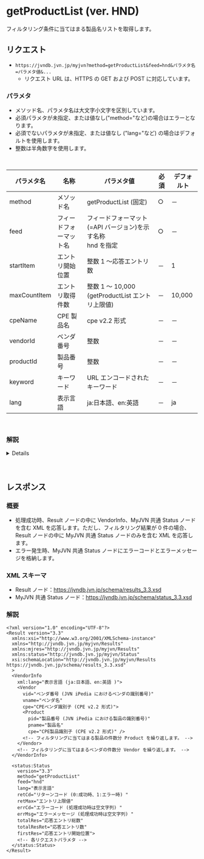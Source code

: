 # getProductList (ver. HND)

フィルタリング条件に当てはまる製品名リストを取得します。

## リクエスト

- `https://jvndb.jvn.jp/myjvn?method=getProductList&feed=hnd&パラメタ名=パラメタ値&...`
  - リクエスト URL は、HTTPS の GET および POST に対応しています。

### パラメタ

- メソッド名、パラメタ名は大文字小文字を区別しています。
- 必須パラメタが未指定、または値なし("method="など)の場合はエラーとなります。
- 必須でないパラメタが未指定、または値なし ("lang="など) の場合はデフォルトを使用します。
- 整数は半角数字を使用します。

 <br>

| パラメタ名   | 名称                   | パラメタ値                                                      | 必須 | デフォルト |
| ------------ | ---------------------- | --------------------------------------------------------------- | ---- | ---------- |
| method       | メソッド名             | getProductList (固定)                                           | ○    | －         |
| feed         | フィードフォーマット名 | フィードフォーマット(=API バージョン)を示す名称 <br> hnd を指定 | ○    | －         |
| startItem    | エントリ開始位置       | 整数 1 ～応答エントリ数                                         | －   | 1          |
| maxCountItem | エントリ取得件数       | 整数 1 ～ 10,000 (getProductList エントリ上限値)                | －   | 10,000     |
| cpeName      | CPE 製品名             | cpe v2.2 形式                                                   | －   | －         |
| vendorId     | ベンダ番号             | 整数                                                            | －   | －         |
| productId    | 製品番号               | 整数                                                            | －   | －         |
| keyword      | キーワード             | URL エンコードされたキーワード                                  | －   | －         |
| lang         | 表示言語               | ja:日本語、en:英語                                              | －   | ja         |

<br>

### 解説

<details>

#### デフォルト

該当パラメタに指定がない場合(パラメタ自体もしくはパラメタ値が未指定の場合)に MyJVN API 側で自動的に設定する値です。

<br>

#### startItem , maxCountItem

エントリ開始位置とエントリ取得件数を指定します。

- \[例\] 1 件目から 50 件分のベンダ名を取得したい場合  
   `https://jvndb.jvn.jp/myjvn?method=getProductList&feed=hnd&startItem=1&maxCountItem=50`

<br>

#### cpeName

CPE 製品名を指定します。

- cpe:/{part}:{vendor}:{product}  
  {part}フィールド ... \[ h \| o \| a \| \* \]  
  {vendor}:{product}フィールド ... CPE 製品名
- いずれか 1 つのみ指定可 \[ cpeName \| vendorId \| productId \]
- ワイルドカード "\*" 指定可、アスキー文字、大文字／小文字区別なし
- 複数指定時は "+" で連結
- URL エンコードされたエスケープシーケンス
- \[例\] Apache HTTPD の場合  
   `https://jvndb.jvn.jp/myjvn?method=getProductList&feed=hnd&cpeName=cpe:/a: apache:http_server`
- \[例\] Apache 製品の場合  
   `https://jvndb.jvn.jp/myjvn?method=getProductList&feed=hnd&cpeName=cpe:/a:apache:*`
- \[例\] Apache HTTPD と Microsoft .Net の場合  
   `https://jvndb.jvn.jp/myjvn?method=getProductList&feed=hnd&cpeName=cpe:/a: apache:http_server+cpe:/a:microsoft:.net`
- \[例\] cpe:/a:apache:xerces-c%252B%252B の場合  
   `https://jvndb.jvn.jp/myjvn?method=getProductList&feed=hnd&cpeName=cpe:/a:apache:xerces-c%252B%252B`

<br>

#### vendorId

ベンダ番号を指定します。

- いずれか 1 つのみ指定可 \[ cpeName \| vendorId \| productId \]
- 複数指定時は "+" で連結
- \[例\] vendorId=100 の場合  
   `https://jvndb.jvn.jp/myjvn?method=getProductList&feed=hnd&vendorId=100`

<br>

#### productId

製品番号を指定します。

- いずれか 1 つのみ指定可 \[ cpeName \| vendorId \| productId \]
- 複数指定時は "+" で連結
- \[例\] productId=10000 の場合  
   `https://jvndb.jvn.jp/myjvn?method=getProductList&feed=hnd&productId=10000`

<br>

#### keyword

製品名の部分一致によりフィルタリングします。

- ワイルドカード "\*" 指定不可 ("\*"を指定した場合、"\*"を含む項目をフィルタリング)
- 大文字／小文字区別なし
- charset=UTF-8

</details>
<br>
<br>

## レスポンス

### 概要

- 処理成功時、Result ノードの中に VendorInfo、MyJVN 共通 Status ノードを含む XML を応答します。ただし、フィルタリング結果が 0 件の場合、Result ノードの中に MyJVN 共通 Status ノードのみを含む XML を応答します。
- エラー発生時、MyJVN 共通 Status ノードにエラーコードとエラーメッセージを格納します。

### XML スキーマ

- Result ノード：https://jvndb.jvn.jp/schema/results_3.3.xsd
- MyJVN 共通 Status ノード：https://jvndb.jvn.jp/schema/status_3.3.xsd

### 解説

```
<?xml version="1.0" encoding="UTF-8"?>
<Result version="3.3"
  xmlns:xsi="http://www.w3.org/2001/XMLSchema-instance"
  xmlns="http://jvndb.jvn.jp/myjvn/Results"
  xmlns:mjres="http://jvndb.jvn.jp/myjvn/Results"
  xmlns:status="http://jvndb.jvn.jp/myjvn/Status"
  xsi:schemaLocation="http://jvndb.jvn.jp/myjvn/Results https://jvndb.jvn.jp/schema/results_3.3.xsd"
  >
  <VendorInfo
    xml:lang="表示言語 (ja:日本語、en:英語 )">
    <Vendor
      vid="ベンダ番号 (JVN iPedia におけるベンダの識別番号)"
      vname="ベンダ名"
      cpe="CPEベンダ識別子 (CPE v2.2 形式)">
      <Product
        pid="製品番号 (JVN iPedia における製品の識別番号)"
        pname="製品名"
        cpe="CPE製品識別子 (CPE v2.2 形式)" />
      <!-- フィルタリングに当てはまる製品の件数分 Product を繰り返します。 -->
    </Vendor>
    <!-- フィルタリングに当てはまるベンダの件数分 Vendor を繰り返します。 -->
  </VendorInfo>

  <status:Status
    version="3.3"
    method="getProductList"
    feed="hnd"
    lang="表示言語"
    retCd="リターンコード (0:成功時、1:エラー時) "
    retMax="エントリ上限値"
    errCd="エラーコード (処理成功時は空文字列) "
    errMsg="エラーメッセージ (処理成功時は空文字列) "
    totalRes="応答エントリ総数"
    totalResRet="応答エントリ数"
    firstRes="応答エントリ開始位置">
    <!-- 各リクエストパラメタ -->
  </status:Status>
</Result>
```

